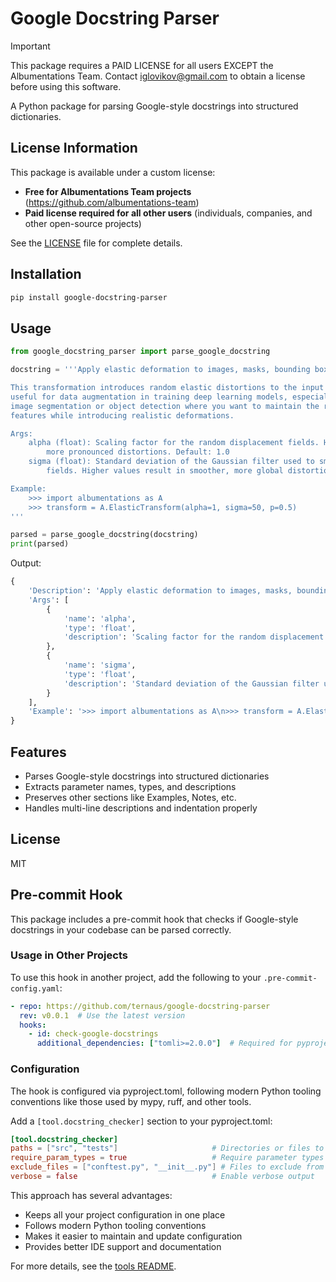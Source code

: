 # Google Docstring Parser

> [!IMPORTANT]
> This package requires a PAID LICENSE for all users EXCEPT the Albumentations Team.
> Contact iglovikov@gmail.com to obtain a license before using this software.

A Python package for parsing Google-style docstrings into structured dictionaries.

## License Information

This package is available under a custom license:
- **Free for Albumentations Team projects** (https://github.com/albumentations-team)
- **Paid license required for all other users** (individuals, companies, and other open-source projects)

See the [LICENSE](LICENSE) file for complete details.

## Installation

```bash
pip install google-docstring-parser
```

## Usage

```python
from google_docstring_parser import parse_google_docstring

docstring = '''Apply elastic deformation to images, masks, bounding boxes, and keypoints.

This transformation introduces random elastic distortions to the input data. It's particularly
useful for data augmentation in training deep learning models, especially for tasks like
image segmentation or object detection where you want to maintain the relative positions of
features while introducing realistic deformations.

Args:
    alpha (float): Scaling factor for the random displacement fields. Higher values result in
        more pronounced distortions. Default: 1.0
    sigma (float): Standard deviation of the Gaussian filter used to smooth the displacement
        fields. Higher values result in smoother, more global distortions. Default: 50.0

Example:
    >>> import albumentations as A
    >>> transform = A.ElasticTransform(alpha=1, sigma=50, p=0.5)
'''

parsed = parse_google_docstring(docstring)
print(parsed)
```

Output:
```python
{
    'Description': 'Apply elastic deformation to images, masks, bounding boxes, and keypoints.\n\nThis transformation introduces random elastic distortions to the input data. It\'s particularly\nuseful for data augmentation in training deep learning models, especially for tasks like\nimage segmentation or object detection where you want to maintain the relative positions of\nfeatures while introducing realistic deformations.',
    'Args': [
        {
            'name': 'alpha',
            'type': 'float',
            'description': 'Scaling factor for the random displacement fields. Higher values result in\nmore pronounced distortions. Default: 1.0'
        },
        {
            'name': 'sigma',
            'type': 'float',
            'description': 'Standard deviation of the Gaussian filter used to smooth the displacement\nfields. Higher values result in smoother, more global distortions. Default: 50.0'
        }
    ],
    'Example': '>>> import albumentations as A\n>>> transform = A.ElasticTransform(alpha=1, sigma=50, p=0.5)'
}
```

## Features

- Parses Google-style docstrings into structured dictionaries
- Extracts parameter names, types, and descriptions
- Preserves other sections like Examples, Notes, etc.
- Handles multi-line descriptions and indentation properly

## License

MIT

## Pre-commit Hook

This package includes a pre-commit hook that checks if Google-style docstrings in your codebase can be parsed correctly.

### Usage in Other Projects

To use this hook in another project, add the following to your `.pre-commit-config.yaml`:

```yaml
- repo: https://github.com/ternaus/google-docstring-parser
  rev: v0.0.1  # Use the latest version
  hooks:
    - id: check-google-docstrings
      additional_dependencies: ["tomli>=2.0.0"]  # Required for pyproject.toml configuration
```

### Configuration

The hook is configured via pyproject.toml, following modern Python tooling conventions like those used by mypy, ruff, and other tools.

Add a `[tool.docstring_checker]` section to your pyproject.toml:

```toml
[tool.docstring_checker]
paths = ["src", "tests"]                     # Directories or files to scan
require_param_types = true                   # Require parameter types in docstrings
exclude_files = ["conftest.py", "__init__.py"] # Files to exclude from checks
verbose = false                              # Enable verbose output
```

This approach has several advantages:
- Keeps all your project configuration in one place
- Follows modern Python tooling conventions
- Makes it easier to maintain and update configuration
- Provides better IDE support and documentation

For more details, see the [tools README](tools/README.md).
